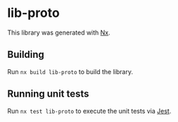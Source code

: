 # lib-proto

This library was generated with [Nx](https://nx.dev).

## Building

Run `nx build lib-proto` to build the library.

## Running unit tests

Run `nx test lib-proto` to execute the unit tests via [Jest](https://jestjs.io).
